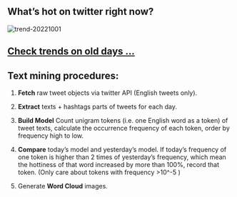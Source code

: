 ## What’s hot on twitter right now?

![trend-20221001][wordcloud]

[wordcloud]: https://raw.githubusercontent.com/xdqc/tweet-trend-everyday/master/word-cloud/trend-20221001.png?token=AF5V4P7ADR6KQBZ4CEDTNIK6AXRMU "trend-20221001"

## [Check trends on old days ...](https://github.com/xdqc/tweet-trend-everyday/tree/master/word-cloud)

## Text mining procedures:

1. **Fetch** raw tweet objects via twitter API (English tweets only).

2. **Extract** texts + hashtags parts of tweets for each day.

3. **Build Model** Count unigram tokens (i.e. one English word as a token) of tweet texts, calculate the occurrence frequency of each token, order by frequency high to low.

4. **Compare** today’s model and yesterday’s model. If today’s frequency of one token is higher than 2 times of yesterday’s frequency, which mean the hottiness of that word increased by more than 100%, record that token. (Only care about tokens with frequency >10^-5 )

5. Generate **Word Cloud** images.
